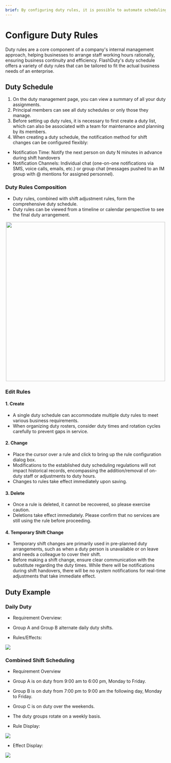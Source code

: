 ```yaml
---
brief: By configuring duty rules, it is possible to automate scheduling and notify specific duty personnel
---
```


# Configure Duty Rules

Duty rules are a core component of a company's internal management approach, helping businesses to arrange staff working hours rationally, ensuring business continuity and efficiency. FlashDuty's duty schedule offers a variety of duty rules that can be tailored to fit the actual business needs of an enterprise.

## Duty Schedule
1. On the duty management page, you can view a summary of all your duty assignments.
2. Principal members can see all duty schedules or only those they manage.
3. Before setting up duty rules, it is necessary to first create a duty list, which can also be associated with a team for maintenance and planning by its members.
4. When creating a duty schedule, the notification method for shift changes can be configured flexibly:
- Notification Time: Notify the next person on duty N minutes in advance during shift handovers
- Notification Channels: Individual chat (one-on-one notifications via SMS, voice calls, emails, etc.) or group chat (messages pushed to an IM group with @ mentions for assigned personnel).

### Duty Rules Composition

- Duty rules, combined with shift adjustment rules, form the comprehensive duty schedule.
- Duty rules can be viewed from a timeline or calendar perspective to see the final duty arrangement.

<img src="https://fcdoc.github.io/img/zh/flashduty/conf/schedule_settings/1.avif" style="display: block; margin: 0 auto;" height="500">

### Edit Rules
#### 1. Create

- A single duty schedule can accommodate multiple duty rules to meet various business requirements.
- When organizing duty rosters, consider duty times and rotation cycles carefully to prevent gaps in service.
#### 2. Change

- Place the cursor over a rule and click to bring up the rule configuration dialog box.
- Modifications to the established duty scheduling regulations will not impact historical records, encompassing the addition/removal of on-duty staff or adjustments to duty hours.
- Changes to rules take effect immediately upon saving.

#### 3. Delete

- Once a rule is deleted, it cannot be recovered, so please exercise caution.
- Deletions take effect immediately. Please confirm that no services are still using the rule before proceeding.

#### 4. Temporary Shift Change
- Temporary shift changes are primarily used in pre-planned duty arrangements, such as when a duty person is unavailable or on leave and needs a colleague to cover their shift.
- Before making a shift change, ensure clear communication with the substitute regarding the duty times. While there will be notifications during shift handovers, there will be no system notifications for real-time adjustments that take immediate effect.

## Duty Example

### Daily Duty
- Requirement Overview:
- Group A and Group B alternate daily duty shifts.

- Rules/Effects:

![](https://fcdoc.github.io/img/zh/flashduty/conf/schedule_settings/2.avif)

### Combined Shift Scheduling
- Requirement Overview
- Group A is on duty from 9:00 am to 6:00 pm, Monday to Friday.
- Group B is on duty from 7:00 pm to 9:00 am the following day, Monday to Friday.
- Group C is on duty over the weekends.
- The duty groups rotate on a weekly basis.

- Rule Display:

![](https://fcdoc.github.io/img/zh/flashduty/conf/schedule_settings/3.avif)

- Effect Display:

![](https://fcdoc.github.io/img/zh/flashduty/conf/schedule_settings/4.avif)